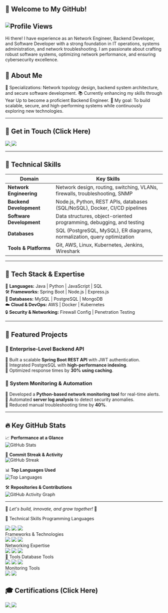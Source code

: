 ## 👋 Welcome to My GitHub!

![Profile Views](https://komarev.com/ghpvc/?username=YourGitHubUsername&color=blue&style=flat-square)
--

Hi there! I have experience as an Network Engineer, Backend Developer, and Software Developer with a strong foundation in IT operations, systems administration, and network troubleshooting. I am passionate about crafting robust software systems, optimizing network performance, and ensuring cybersecurity excellence.

## 📌 About Me
🌟 Specializations: Network topology design, backend system architecture, and secure software development.
📚 Currently enhancing my skills through Year Up to become a proficient Backend Engineer.
🎯 My goal: To build scalable, secure, and high-performing systems while continuously exploring new technologies.

---

## 🤝 Get in Touch (Click Here)
</a> <a href="https://www.linkedin.com/in/tife-alli-66090b185/)"> <img src="https://img.shields.io/badge/LinkedIn-0077B5?style=for-the-badge&logo=LinkedIn&logoColor=white" /> </a> <a href="mailto:tifealli28@gmail.com"> <img src="https://img.shields.io/badge/Email-D14836?style=for-the-badge&logo=Gmail&logoColor=white" /> </a> </div>

---

## 🚀 **Technical Skills**  

| **Domain**               | **Key Skills**                                                                 |
|--------------------------|------------------------------------------------------------------------------|
| **Network Engineering**  | Network design, routing, switching, VLANs, firewalls, troubleshooting, SNMP  |
| **Backend Development**  | Node.js, Python, REST APIs, databases (SQL/NoSQL), Docker, CI/CD pipelines    |
| **Software Development** | Data structures, object-oriented programming, debugging, and testing         |
| **Databases**            | SQL (PostgreSQL, MySQL), ER diagrams, normalization, query optimization       |
| **Tools & Platforms**    | Git, AWS, Linux, Kubernetes, Jenkins, Wireshark                              |

---

## 💼 Tech Stack & Expertise  

🚀 **Languages:** Java | Python | JavaScript | SQL  
🛠 **Frameworks:** Spring Boot | Node.js | Express.js  
💾 **Databases:** MySQL | PostgreSQL | MongoDB  
☁️ **Cloud & DevOps:** AWS | Docker | Kubernetes  
🔒 **Security & Networking:** Firewall Config | Penetration Testing  

---

## 📂 Featured Projects  

### 🔹 **Enterprise-Level Backend API**  
🔹 Built a scalable **Spring Boot REST API** with JWT authentication.  
🔹 Integrated PostgreSQL with **high-performance indexing**.  
🔹 Optimized response times by **30% using caching**.  

### 🔹 **System Monitoring & Automation**  
🔹 Developed a **Python-based network monitoring tool** for real-time alerts.  
🔹 Automated **server log analysis** to detect security anomalies.  
🔹 Reduced manual troubleshooting time by **40%**.  

---

## 🔥 Key GitHub Stats  

📈 **Performance at a Glance**  
![GitHub Stats](https://github-readme-stats.vercel.app/api?username=nujabesploo&show_icons=true&theme=gruvbox)  

💪 **Commit Streak & Activity**  
![GitHub Streak](https://github-readme-streak-stats.herokuapp.com/?user=nujabesploo&theme=highcontrast)  

📊 **Top Languages Used**  
![Top Languages](https://github-readme-stats.vercel.app/api/top-langs/?username=nujabesploo&layout=compact&theme=tokyonight)  

🛠 **Repositories & Contributions**  
![GitHub Activity Graph](https://github-readme-activity-graph.vercel.app/graph?username=nujabesploo&theme=github)  

---
🌟 *Let's build, innovate, and grow together!* 🚀  

🚀 Technical Skills
Programming Languages
<div> <img src="https://img.shields.io/badge/-Java-007396?&style=for-the-badge&logo=Java&logoColor=white" /> <img src="https://img.shields.io/badge/-Python-3776AB?&style=for-the-badge&logo=Python&logoColor=white" /> <img src="https://img.shields.io/badge/-SQL-336791?&style=for-the-badge&logo=PostgreSQL&logoColor=white" /> </div>
Frameworks & Technologies
<div> <img src="https://img.shields.io/badge/-Spring_Boot-6DB33F?&style=for-the-badge&logo=Spring&logoColor=white" /> <img src="https://img.shields.io/badge/-REST_API-FF6F00?&style=for-the-badge&logo=rest-api&logoColor=white" /> <img src="https://img.shields.io/badge/-JDBC-FF6600?&style=for-the-badge&logo=Java&logoColor=white" /> </div>
Networking Expertise
<div> <img src="https://img.shields.io/badge/-Wireshark-1679A7?&style=for-the-badge&logo=Wireshark&logoColor=white" /> <img src="https://img.shields.io/badge/-Suricata-EF3B2D?&style=for-the-badge&logo=Suricata&logoColor=white" /> <img src="https://img.shields.io/badge/-Cisco_Packet_Tracer-1BA0D7?&style=for-the-badge&logo=Cisco&logoColor=white" /> </div>
🔧 Tools
Database Tools
<div> <img src="https://img.shields.io/badge/-PostgreSQL-336791?&style=for-the-badge&logo=PostgreSQL&logoColor=white" /> <img src="https://img.shields.io/badge/-MySQL-4479A1?&style=for-the-badge&logo=MySQL&logoColor=white" /> <img src="https://img.shields.io/badge/-SQLite-003B57?&style=for-the-badge&logo=SQLite&logoColor=white" /> </div>
Monitoring Tools
<div> <img src="https://img.shields.io/badge/-Prometheus-E6522C?&style=for-the-badge&logo=Prometheus&logoColor=white" /> <img src="https://img.shields.io/badge/-Grafana-F46800?&style=for-the-badge&logo=Grafana&logoColor=white" /> </div>

## 🎓 Certifications (Click Here)
<div> <a href="https://www.credly.com/badges/00f69835-ce23-4330-977c-c286941d8333/linked_in_profile"> <img src="https://img.shields.io/badge/-AWS_Cloud_Practitioner-FF9900?&style=for-the-badge&logo=Amazon-AWS&logoColor=white" />  <a href="https://www.credly.com/badges/d69ec60f-34b2-4279-98a0-7901488d6a1f"> <img src="https://img.shields.io/badge/-CCNA-1BA0D7?&style=for-the-badge&logo=Cisco&logoColor=white" /> 


